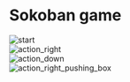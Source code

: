 # Sokoban game
![start](https://user-images.githubusercontent.com/108157316/215290383-3d8be4e3-028a-4c34-ad0a-52efddec4cf3.JPG)<br>
![action_right](https://user-images.githubusercontent.com/108157316/215290391-419cfafd-a9ba-44ad-83e2-f089f59d3dcc.JPG)<br>
![action_down](https://user-images.githubusercontent.com/108157316/215290393-328f268b-2258-439e-ba5a-732ab0883454.JPG)<br>
![action_right_pushing_box](https://user-images.githubusercontent.com/108157316/215290395-478091cb-22d6-4489-8942-d93a072c2e6c.JPG)
